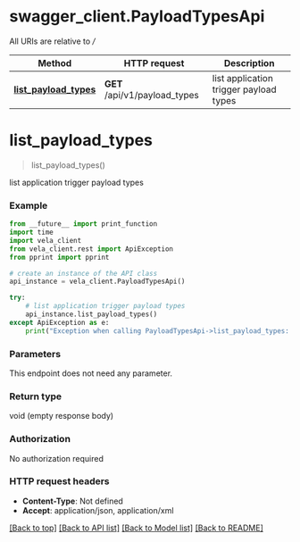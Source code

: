 # swagger_client.PayloadTypesApi

All URIs are relative to */*

Method | HTTP request | Description
------------- | ------------- | -------------
[**list_payload_types**](PayloadTypesApi.md#list_payload_types) | **GET** /api/v1/payload_types | list application trigger payload types

# **list_payload_types**
> list_payload_types()

list application trigger payload types

### Example

```python
from __future__ import print_function
import time
import vela_client
from vela_client.rest import ApiException
from pprint import pprint

# create an instance of the API class
api_instance = vela_client.PayloadTypesApi()

try:
    # list application trigger payload types
    api_instance.list_payload_types()
except ApiException as e:
    print("Exception when calling PayloadTypesApi->list_payload_types: %s\n" % e)
```

### Parameters
This endpoint does not need any parameter.

### Return type

void (empty response body)

### Authorization

No authorization required

### HTTP request headers

 - **Content-Type**: Not defined
 - **Accept**: application/json, application/xml

[[Back to top]](#) [[Back to API list]](../README.md#documentation-for-api-endpoints) [[Back to Model list]](../README.md#documentation-for-models) [[Back to README]](../README.md)

